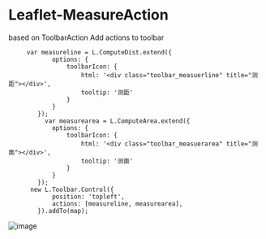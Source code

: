 # Leaflet-MeasureAction
based on ToolbarAction
Add actions to toolbar

         var measureline = L.ComputeDist.extend({
                options: {
                    toolbarIcon: {
                        html: '<div class="toolbar_measuerline" title="测距"></div>',
                        tooltip: '测距'
                    }
                }
            });
              var measurearea = L.ComputeArea.extend({
                options: {
                    toolbarIcon: {
                        html: '<div class="toolbar_measuerarea" title="测面"></div>',
                        tooltip: '测面'
                    }
                }
            });
          new L.Toolbar.Control({
                position: 'topleft',
                actions: [measureline, measurearea],
            }).addTo(map);
            
![image](https://github.com/shitao1988/Leaflet-MeasureAction/raw/master/1.png)
